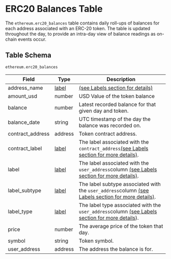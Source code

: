 # ERC20 Balances Table

The `ethereum.erc20_balances` table contains daily roll-ups of balances for each address associated with an ERC-20 token. The table is updated throughout the day, to provide an intra-day view of balance readings as on-chain events occur.&#x20;

## Table Schema

`ethereum.erc20_balances`

| Field             | Type                               | Description                                                                                                                    |
| ----------------- | ---------------------------------- | ------------------------------------------------------------------------------------------------------------------------------ |
| address\_name     | [label](../../data-models/labels/) | [(see Labels section for details)](../../data-models/labels/)                                                                  |
| amount\_usd       | number                             | USD Value of the token balance                                                                                                 |
| balance           | number                             | Latest recorded balance for that given day and token.                                                                          |
| balance\_date     | string                             | UTC timestamp of the day the balance was recorded on.                                                                          |
| contract\_address | address                            | Token contract address.                                                                                                        |
| contract\_label   | [label](../../data-models/labels/) | The label associated with the `contract_address`[(see Labels section for more details)](../../data-models/labels/).            |
| label             | [label](../../data-models/labels/) | The label associated with the `user_address`column [(see Labels section for more details)](../../data-models/labels/).         |
| label\_subtype    | [label](../../data-models/labels/) | The label subtype associated with the `user_address`column [(see Labels section for more details)](../../data-models/labels/). |
| label\_type       | [label](../../data-models/labels/) | The label type associated with the `user_address`column [(see Labels section for more details](../../data-models/labels/)).    |
| price             | number                             | The average price of the token that day.                                                                                       |
| symbol            | string                             | Token symbol.                                                                                                                  |
| user\_address     | address                            | The address the balance is for.                                                                                                |

